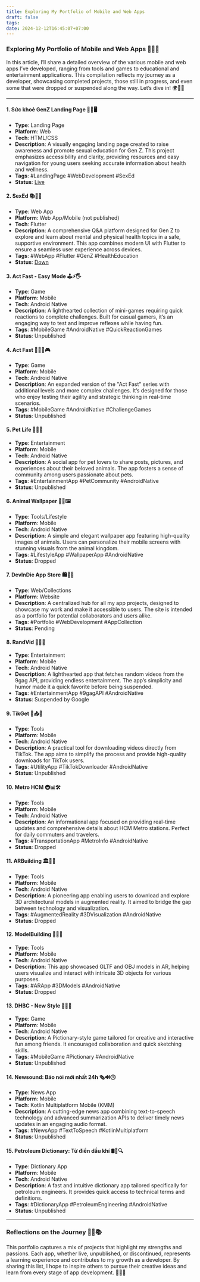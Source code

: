 ```yaml
---
title: Exploring My Portfolio of Mobile and Web Apps
draft: false
tags: 
date: 2024-12-12T16:45:07+07:00
---
```

### Exploring My Portfolio of Mobile and Web Apps 🎨✨🌟

In this article, I’ll share a detailed overview of the various mobile and web apps I’ve developed, ranging from tools and games to educational and entertainment applications. This compilation reflects my journey as a developer, showcasing completed projects, those still in progress, and even some that were dropped or suspended along the way. Let’s dive in! 🌍📱🚀

---

#### 1. **Sức khoẻ GenZ Landing Page** 🎯📖🖥️
- **Type**: Landing Page  
- **Platform**: Web  
- **Tech**: HTML/CSS  
- **Description**: A visually engaging landing page created to raise awareness and promote sexual education for Gen Z. This project emphasizes accessibility and clarity, providing resources and easy navigation for young users seeking accurate information about health and wellness.  
- **Tags**: #LandingPage #WebDevelopment #SexEd  
- **Status**: [Live](https://suc-khoe-gen-z-landing-page.web.app/)

#### 2. **SexEd** 📚💬📲
- **Type**: Web App  
- **Platform**: Web App/Mobile (not published)  
- **Tech**: Flutter  
- **Description**: A comprehensive Q&A platform designed for Gen Z to explore and learn about mental and physical health topics in a safe, supportive environment. This app combines modern UI with Flutter to ensure a seamless user experience across devices.  
- **Tags**: #WebApp #Flutter #GenZ #HealthEducation  
- **Status**: [Down](https://suc-khoe-gen-z.web.app/)

#### 3. **Act Fast - Easy Mode** 🕹️⚡🖐️
- **Type**: Game  
- **Platform**: Mobile  
- **Tech**: Android Native  
- **Description**: A lighthearted collection of mini-games requiring quick reactions to complete challenges. Built for casual gamers, it’s an engaging way to test and improve reflexes while having fun.  
- **Tags**: #MobileGame #AndroidNative #QuickReactionGames  
- **Status**: Unpublished

#### 4. **Act Fast** 🚀🏃‍♂️🎮
- **Type**: Game  
- **Platform**: Mobile  
- **Tech**: Android Native  
- **Description**: An expanded version of the "Act Fast" series with additional levels and more complex challenges. It’s designed for those who enjoy testing their agility and strategic thinking in real-time scenarios.  
- **Tags**: #MobileGame #AndroidNative #ChallengeGames  
- **Status**: Unpublished

#### 5. **Pet Life** 🐾💖📸
- **Type**: Entertainment  
- **Platform**: Mobile  
- **Tech**: Android Native  
- **Description**: A social app for pet lovers to share posts, pictures, and experiences about their beloved animals. The app fosters a sense of community among users passionate about pets.  
- **Tags**: #EntertainmentApp #PetCommunity #AndroidNative  
- **Status**: Unpublished

#### 6. **Animal Wallpaper** 🌄🐒🖼️
- **Type**: Tools/Lifestyle  
- **Platform**: Mobile  
- **Tech**: Android Native  
- **Description**: A simple and elegant wallpaper app featuring high-quality images of animals. Users can personalize their mobile screens with stunning visuals from the animal kingdom.  
- **Tags**: #LifestyleApp #WallpaperApp #AndroidNative  
- **Status**: Dropped

#### 7. **DevInDie App Store** 🛍️📂🌐
- **Type**: Web/Collections  
- **Platform**: Website  
- **Description**: A centralized hub for all my app projects, designed to showcase my work and make it accessible to users. The site is intended as a portfolio for potential collaborators and users alike.  
- **Tags**: #Portfolio #WebDevelopment #AppCollection  
- **Status**: Pending

#### 8. **RandVid** 🎥😂📱
- **Type**: Entertainment  
- **Platform**: Mobile  
- **Tech**: Android Native  
- **Description**: A lighthearted app that fetches random videos from the 9gag API, providing endless entertainment. The app’s simplicity and humor made it a quick favorite before being suspended.  
- **Tags**: #EntertainmentApp #9gagAPI #AndroidNative  
- **Status**: Suspended by Google

#### 9. **TikGet** 🎵📥🔧
- **Type**: Tools  
- **Platform**: Mobile  
- **Tech**: Android Native  
- **Description**: A practical tool for downloading videos directly from TikTok. The app aims to simplify the process and provide high-quality downloads for TikTok users.  
- **Tags**: #UtilityApp #TikTokDownloader #AndroidNative  
- **Status**: Unpublished

#### 10. **Metro HCM** 🚇📊🛠️
- **Type**: Tools  
- **Platform**: Mobile  
- **Tech**: Android Native  
- **Description**: An informational app focused on providing real-time updates and comprehensive details about HCM Metro stations. Perfect for daily commuters and travelers.  
- **Tags**: #TransportationApp #MetroInfo #AndroidNative  
- **Status**: Dropped

#### 11. **ARBuilding** 🏛️📲📏
- **Type**: Tools  
- **Platform**: Mobile  
- **Tech**: Android Native  
- **Description**: A pioneering app enabling users to download and explore 3D architectural models in augmented reality. It aimed to bridge the gap between technology and visualization.  
- **Tags**: #AugmentedReality #3DVisualization #AndroidNative  
- **Status**: Dropped

#### 12. **ModelBuilding** 🧱📐🌌
- **Type**: Tools  
- **Platform**: Mobile  
- **Tech**: Android Native  
- **Description**: This app showcased GLTF and OBJ models in AR, helping users visualize and interact with intricate 3D objects for various purposes.  
- **Tags**: #ARApp #3DModels #AndroidNative  
- **Status**: Dropped

#### 13. **DHBC - New Style** 🎨🤔🎲
- **Type**: Game  
- **Platform**: Mobile  
- **Tech**: Android Native  
- **Description**: A Pictionary-style game tailored for creative and interactive fun among friends. It encouraged collaboration and quick sketching skills.  
- **Tags**: #MobileGame #Pictionary #AndroidNative  
- **Status**: Unpublished

#### 14. **Newsound: Báo nói mới nhất 24h** 🗞️🔊🕒
- **Type**: News App  
- **Platform**: Mobile  
- **Tech**: Kotlin Multiplatform Mobile (KMM)  
- **Description**: A cutting-edge news app combining text-to-speech technology and advanced summarization APIs to deliver timely news updates in an engaging audio format.  
- **Tags**: #NewsApp #TextToSpeech #KotlinMultiplatform  
- **Status**: Unpublished

#### 15. **Petroleum Dictionary: Từ điển dầu khí** 🛢️📖🔍
- **Type**: Dictionary App  
- **Platform**: Mobile  
- **Tech**: Android Native  
- **Description**: A fast and intuitive dictionary app tailored specifically for petroleum engineers. It provides quick access to technical terms and definitions.  
- **Tags**: #DictionaryApp #PetroleumEngineering #AndroidNative  
- **Status**: Unpublished

---

### Reflections on the Journey 🌟🔄📚
This portfolio captures a mix of projects that highlight my strengths and passions. Each app, whether live, unpublished, or discontinued, represents a learning experience and contributes to my growth as a developer. By sharing this list, I hope to inspire others to pursue their creative ideas and learn from every stage of app development. 🌈💡📖


